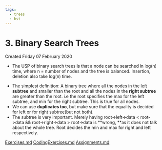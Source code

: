 ```yaml
---
tags:
  - trees
  - bst
---
```

# 3. Binary Search Trees
Created Friday 07 February 2020

- The USP of binary search trees is that a node can be searched in log(n) time, where n = number of nodes and the tree is balanced. Insertion, deletion also take log(n) time.
* The simplest definition: A binary tree where all the nodes in the left **subtree** and smaller than the root and all the nodes in the **right subtree** are greater than the root. i.e the root specifies the max for the left subtree, and min for the right subtree. This is true for all nodes.
* We can use **duplicates too**, but make sure that the equality is decided for left or for right subtree(but not both).
* The subtree is very important. Merely having root->left->data < root->data && root->right->data > root->data is **wrong, **as it does not talk about the whole tree. Root decides the min and max for right and left respectively.


[Exercises.md](./3._Binary_Search_Trees/Quizzes&Exercises/Exercises.md)
[CodingExercises.md](./3._Binary_Search_Trees/Quizzes&Exercises/CodingExercises.md)
[Assignments.md](./3._Binary_Search_Trees/zAssignments/Assignments.md)

